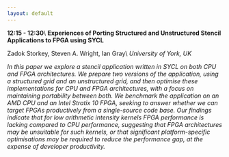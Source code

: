 ```yaml
---
layout: default
---
```


**12:15 - 12:30**\\
**Experiences of Porting Structured and Unstructured Stencil Applications to FPGA using SYCL**

Zadok Storkey, Steven A. Wright, Ian Gray\\
_University of York, UK_

_In this paper we explore a stencil application written in SYCL on both CPU and FPGA architectures. We prepare two versions of the application, using a structured grid and an unstructured grid, and then optimise these implementations for CPU and FPGA architectures, with a focus on maintaining portability between both. We benchmark the application on an AMD CPU and an Intel Stratix 10 FPGA, seeking to answer whether we can target FPGAs productively from a single-source code base. Our findings indicate that for low arithmetic intensity kernels FPGA performance is lacking compared to CPU performance, suggesting that FPGA architectures may be unsuitable for such kernels, or that significant platform-specific optimisations may be required to reduce the performance gap, at the expense of developer productivity._